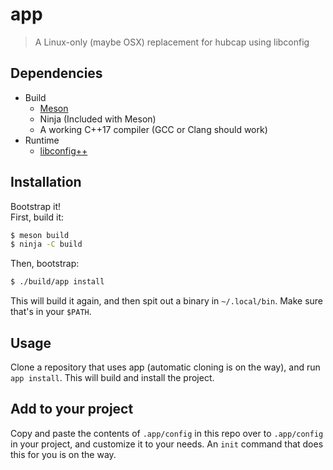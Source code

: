 # app
> A Linux-only (maybe OSX) replacement for hubcap using libconfig
## Dependencies
- Build
  - [Meson](https://mesonbuild.com)
  - Ninja (Included with Meson)
  - A working C++17 compiler (GCC or Clang should work)
- Runtime
  - [libconfig++](https://github.com/hyperrealm/libconfig)
## Installation
Bootstrap it! \
First, build it:
```sh
$ meson build
$ ninja -C build
```
Then, bootstrap:
```sh
$ ./build/app install
```
This will build it again, and then spit out a binary in `~/.local/bin`. Make sure that's in your `$PATH`.
## Usage
Clone a repository that uses app (automatic cloning is on the way), and run `app install`. This will build and install the project.

## Add to your project
Copy and paste the contents of `.app/config` in this repo over to `.app/config` in your project, and customize it to your needs. An `init` command that does this for you is on the way.